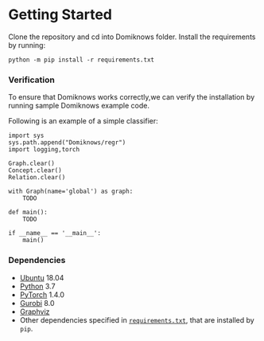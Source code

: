 # Getting Started

Clone the repository and cd into Domiknows folder. Install the requirements by running:

```
python -m pip install -r requirements.txt
```

### Verification

To ensure that Domiknows works correctly,we can verify the installation by running sample Domiknows example code.

Following is an example of a simple classifier:

```
import sys
sys.path.append("Domiknows/regr")
import logging,torch

Graph.clear()
Concept.clear()
Relation.clear()

with Graph(name='global') as graph:
    TODO

def main():
    TODO

if __name__ == '__main__':
    main()
```



### Dependencies

- [Ubuntu](https://ubuntu.com/) 18.04
- [Python](https://www.python.org/) 3.7
- [PyTorch](https://pytorch.org/) 1.4.0
- [Gurobi](https://gurobi.com/) 8.0
- [Graphviz](https://graphviz.org/)
- Other dependencies specified in [`requirements.txt`](https://github.com/HLR/DomiKnowS/blob/develop_newLC/requirements.txt), that are installed by `pip`.
